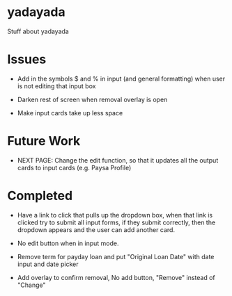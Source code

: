# yadayada
Stuff about yadayada

# Issues
- Add in the symbols $ and % in input (and general formatting) when user is not editing that input box

- Darken rest of screen when removal overlay is open

- Make input cards take up less space

# Future Work
- NEXT PAGE: Change the edit function, so that it updates all the output cards to input cards (e.g. Paysa Profile)

# Completed

- Have a link to click that pulls up the dropdown box, when that link is clicked try to submit all input forms, if they submit correctly, then the dropdown appears and the user can add another card.

- No edit button when in input mode.

- Remove term for payday loan and put "Original Loan Date" with date input and date picker

- Add overlay to confirm removal, No add button, "Remove" instead of "Change"
